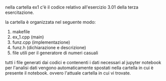 nella cartella ex1 c'è il codice relativo all'esercizio 3.01 della terza esercitazione.  
  
la cartella è organizzata nel seguente modo:  
1. makefile
2. ex\_1.cpp (main)
3. funz.cpp (implementazione)
4. funz.h (dichiarazione e descrizione)
5. file utili per il generatore di numeri casuali

tutti i file generati dai codici e contenenti i dati necessari al jupyter notebook per l'analisi dati vengono automaticamente spostati nella cartella in cui è presente il notebook.
ovvero l'attuale cartella in cui vi trovate.   
  
